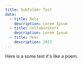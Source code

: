 ```yaml
---
title: Subfolder Test
data:
  - title: Role
    description: Lorem Ipsum
  - title: Collaborators
    description: Lorem Ipsum
  - title: Year
    description: 2023
---
```


Here is a some text 
it's like a poem.